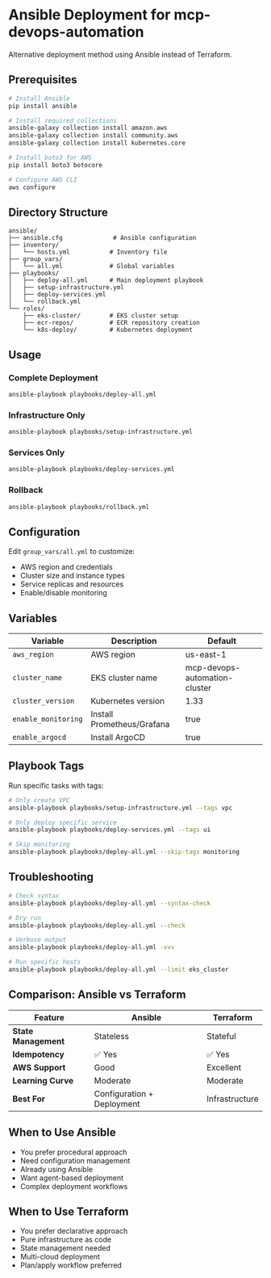 # Ansible Deployment for mcp-devops-automation

Alternative deployment method using Ansible instead of Terraform.

## Prerequisites

```bash
# Install Ansible
pip install ansible

# Install required collections
ansible-galaxy collection install amazon.aws
ansible-galaxy collection install community.aws
ansible-galaxy collection install kubernetes.core

# Install boto3 for AWS
pip install boto3 botocore

# Configure AWS CLI
aws configure
```

## Directory Structure

```
ansible/
├── ansible.cfg              # Ansible configuration
├── inventory/
│   └── hosts.yml           # Inventory file
├── group_vars/
│   └── all.yml             # Global variables
├── playbooks/
│   ├── deploy-all.yml      # Main deployment playbook
│   ├── setup-infrastructure.yml
│   ├── deploy-services.yml
│   └── rollback.yml
└── roles/
    ├── eks-cluster/        # EKS cluster setup
    ├── ecr-repos/          # ECR repository creation
    └── k8s-deploy/         # Kubernetes deployment
```

## Usage

### Complete Deployment

```bash
ansible-playbook playbooks/deploy-all.yml
```

### Infrastructure Only

```bash
ansible-playbook playbooks/setup-infrastructure.yml
```

### Services Only

```bash
ansible-playbook playbooks/deploy-services.yml
```

### Rollback

```bash
ansible-playbook playbooks/rollback.yml
```

## Configuration

Edit `group_vars/all.yml` to customize:

- AWS region and credentials
- Cluster size and instance types
- Service replicas and resources
- Enable/disable monitoring

## Variables

| Variable | Description | Default |
|----------|-------------|---------|
| `aws_region` | AWS region | us-east-1 |
| `cluster_name` | EKS cluster name | mcp-devops-automation-cluster |
| `cluster_version` | Kubernetes version | 1.33 |
| `enable_monitoring` | Install Prometheus/Grafana | true |
| `enable_argocd` | Install ArgoCD | true |

## Playbook Tags

Run specific tasks with tags:

```bash
# Only create VPC
ansible-playbook playbooks/setup-infrastructure.yml --tags vpc

# Only deploy specific service
ansible-playbook playbooks/deploy-services.yml --tags ui

# Skip monitoring
ansible-playbook playbooks/deploy-all.yml --skip-tags monitoring
```

## Troubleshooting

```bash
# Check syntax
ansible-playbook playbooks/deploy-all.yml --syntax-check

# Dry run
ansible-playbook playbooks/deploy-all.yml --check

# Verbose output
ansible-playbook playbooks/deploy-all.yml -vvv

# Run specific hosts
ansible-playbook playbooks/deploy-all.yml --limit eks_cluster
```

## Comparison: Ansible vs Terraform

| Feature | Ansible | Terraform |
|---------|---------|-----------|
| **State Management** | Stateless | Stateful |
| **Idempotency** | ✅ Yes | ✅ Yes |
| **AWS Support** | Good | Excellent |
| **Learning Curve** | Moderate | Moderate |
| **Best For** | Configuration + Deployment | Infrastructure |

## When to Use Ansible

- You prefer procedural approach
- Need configuration management
- Already using Ansible
- Want agent-based deployment
- Complex deployment workflows

## When to Use Terraform

- You prefer declarative approach
- Pure infrastructure as code
- State management needed
- Multi-cloud deployment
- Plan/apply workflow preferred

